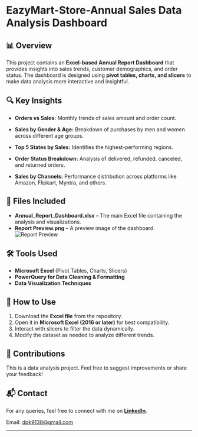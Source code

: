 # EazyMart-Store-Annual Sales Data Analysis Dashboard 

## 📊 Overview  

This project contains an **Excel-based Annual Report Dashboard** that provides insights into sales trends, customer demographics, and order status. The dashboard is designed using **pivot tables, charts, and slicers** to make data analysis more interactive and insightful.  

## 🔍 Key Insights  

- **Orders vs Sales:** Monthly trends of sales amount and order count.
  
- **Sales by Gender & Age:** Breakdown of purchases by men and women across different age groups.
  
- **Top 5 States by Sales:** Identifies the highest-performing regions.
  
- **Order Status Breakdown:** Analysis of delivered, refunded, canceled, and returned orders.
  
- **Sales by Channels:** Performance distribution across platforms like Amazon, Flipkart, Myntra, and others.  

## 📂 Files Included  

- **Annual_Report_Dashboard.xlsx** – The main Excel file containing the analysis and visualizations.
- **Report Preview.png** – A preview image of the dashboard.  
![Report Preview](https://github.com/user-attachments/assets/e6da989a-8008-4efa-b413-9de9cd4a4baf)


## 🛠️ Tools Used  
- **Microsoft Excel** (Pivot Tables, Charts, Slicers)
- **PowerQuery for Data Cleaning & Formatting**
- **Data Visualization Techniques**  

## 🚀 How to Use  

1. Download the **Excel file** from the repository.
2. Open it in **Microsoft Excel (2016 or later)** for best compatibility.  
3. Interact with slicers to filter the data dynamically.  
4. Modify the dataset as needed to analyze different trends.  

## 🤝 Contributions  
This is a data analysis project. Feel free to suggest improvements or share your feedback!  

## 📬 Contact  
For any queries, feel free to connect with me on **[LinkedIn]([https://linkedin.com/in/deepakanilsharma](https://www.linkedin.com/in/deepakdataanalyst/))**. 

Email: dpk9138@gmail.com

---

